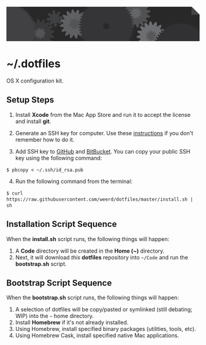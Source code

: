 ![dotfiles repo banner](assets/dotfiles_banner.png)

# ~/.dotfiles
OS X configuration kit.

## Setup Steps

1) Install **Xcode** from the Mac App Store and run it to accept the license and install **git**.

2) Generate an SSH key for computer. Use these [instructions](https://help.github.com/articles/generating-ssh-keys/) if you don't remember how to do it.

3) Add SSH key to [GitHub](https://github.com) and [BitBucket](https://bitbucket.com).
You can copy your public SSH key using the following command:

```shell
$ pbcopy < ~/.ssh/id_rsa.pub
```

4) Run the following command from the terminal:

```shell
$ curl https://raw.githubusercontent.com/weerd/dotfiles/master/install.sh | sh
```



## Installation Script Sequence

When the **install.sh** script runs, the following things will happen:

1. A **Code** directory will be created in the **Home (~)** directory.
1. Next, it will download _this_ **dotfiles** repository into `~/Code` and run the **bootstrap.sh** script.


## Bootstrap Script Sequence

When the **bootstrap.sh** script runs, the following things will happen:

1. A selection of dotfiles will be copy/pasted or symlinked (still debating; WIP) into the `~` home directory.
1. Install **Homebrew** if it's not already installed.
1. Using Homebrew, install specified binary packages (utilities, tools, etc).
1. Using Homebrew Cask, install specified native Mac applications.


